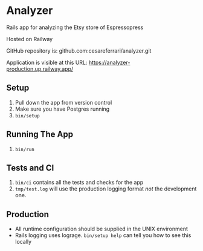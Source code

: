 # Analyzer
Rails app for analyzing the Etsy store of Espressopress

Hosted on Railway

GitHub repository is: github.com:cesareferrari/analyzer.git

Application is visible at this URL:
https://analyzer-production.up.railway.app/

## Setup
1. Pull down the app from version control
2. Make sure you have Postgres running
3. `bin/setup`

## Running The App
1. `bin/run`

## Tests and CI
1. `bin/ci` contains all the tests and checks for the app
2. `tmp/test.log` will use the production logging format *not* the development one.

## Production
* All runtime configuration should be supplied in the UNIX environment
* Rails logging uses lograge. `bin/setup help` can tell you how to see this locally
